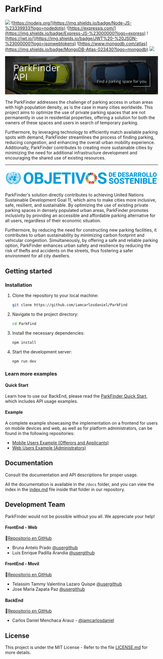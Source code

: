 # ParkFind

![](https://img.shields.io/badge/JavaScript-%20JS-%23F7DF1E?logo=javascript)
![https://nodejs.org/](https://img.shields.io/badge/Node-JS-%23339933?logo=nodedotjs)
![https://expressjs.com/](https://img.shields.io/badge/Express-JS-%23000000?logo=express)
![https://jwt.io/](https://img.shields.io/badge/JWT%20-%20JSON-%23000000?logo=jsonwebtokens)
![https://www.mongodb.com/atlas](https://img.shields.io/badge/MongoDB-Atlas-023430?logo=mongodb)
![](https://img.shields.io/badge/Release%20-%20v1.0.0-%23007EC6)

![](docs/assets/banner.png)

The ParkFinder addresses the challenge of parking access in urban areas with high population density, as is the case in many cities worldwide. This project aims to optimize the use of private parking spaces that are not permanently in use in residential properties, offering a solution for both the owners of these spaces and users in search of temporary parking.

Furthermore, by leveraging technology to efficiently match available parking spots with demand, ParkFinder streamlines the process of finding parking, reducing congestion, and enhancing the overall urban mobility experience. Additionally, ParkFinder contributes to creating more sustainable cities by minimizing the need for additional infrastructure development and encouraging the shared use of existing resources.

---

![](docs/assets/banner_un.png)

ParkFinder's solution directly contributes to achieving United Nations Sustainable Development Goal 11, which aims to make cities more inclusive, safe, resilient, and sustainable. By optimizing the use of existing private parking spaces in densely populated urban areas, ParkFinder promotes inclusivity by providing an accessible and affordable parking alternative for all users, regardless of their economic situation.

Furthermore, by reducing the need for constructing new parking facilities, it contributes to urban sustainability by minimizing carbon footprint and vehicular congestion. Simultaneously, by offering a safe and reliable parking option, ParkFinder enhances urban safety and resilience by reducing the risk of thefts and accidents on the streets, thus fostering a safer environment for all city dwellers.

## Getting started

### Installation

1. Clone the repository to your local machine:

   ```sh
   git clone https://github.com/iamcarlosdaniel/ParkFind
   ```

2. Navigate to the project directory:

   ```sh
   cd ParkFind
   ```

3. Install the necessary dependencies:

   ```sh
   npm install
   ```

4. Start the development server:

   ```sh
   npm run dev
   ```

### Learn more examples

#### Quick Start

Learn how to use our BackEnd, please read the [ParkFinder Quick Start](), which includes API usage examples.

#### Example

A complete example showcasing the implementation on a frontend for users on mobile devices and web, as well as for platform administrators, can be found in the following repositories:

- [Mobile Users Example (Offerors and Applicants)]()
- [Web Users Example (Administrators)]()

## Documentation

Consult the documentation and API descriptions for proper usage.

All the documentation is available in the `/docs` folder, and you can view the index in the [index.md](docs/index.md) file inside that folder in our repository.

## Development Team

ParkFinder would not be possible without you all. We appreciate your help!

#### FrontEnd - Web

📁[Repositorio en GitHub]()

- Bruna Antelo Prado [@usergithub]()
- Luis Enrique Padilla Arandia [@usergithub]()

#### FrontEnd - Movil

📁[Repositorio en GitHub]()

- Telassim Tammy Valentina Lazaro Quispe [@usergithub]()
- Jose Maria Zapata Paz [@usergithub]()

#### BackEnd

📁[Repositorio en GitHub]()

- Carlos Daniel Menchaca Arauz - [@iamcarlosdaniel]()

## License

This project is under the MIT License - Refer to the file [LICENSE.md](LICENSE.md) for more details.
